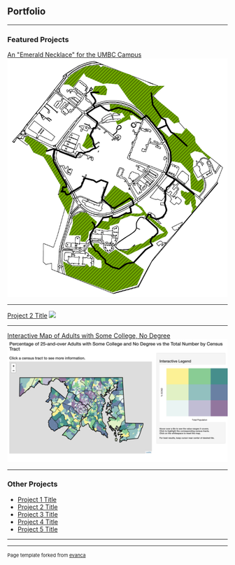 ## Portfolio

---

### Featured Projects

[An "Emerald Necklace" for the UMBC Campus](/projects/project1)
<img src="images/Green_Final.PNG?raw=true"/>

---
[Project 2 Title](/pdf/sample_presentation.pdf)
<img src="images/dummy_thumbnail.jpg?raw=true"/>

---
[Interactive Map of Adults with Some College, No Degree](http://shiny.umbc.edu/Projects/SCND)
<img src="images/SCND.png?raw=true"/>

---

### Other Projects

- [Project 1 Title](http://example.com/)
- [Project 2 Title](http://example.com/)
- [Project 3 Title](http://example.com/)
- [Project 4 Title](http://example.com/)
- [Project 5 Title](http://example.com/)

---




---
<p style="font-size:11px">Page template forked from <a href="https://github.com/evanca/quick-portfolio">evanca</a></p>
<!-- Remove above link if you don't want to attibute -->
